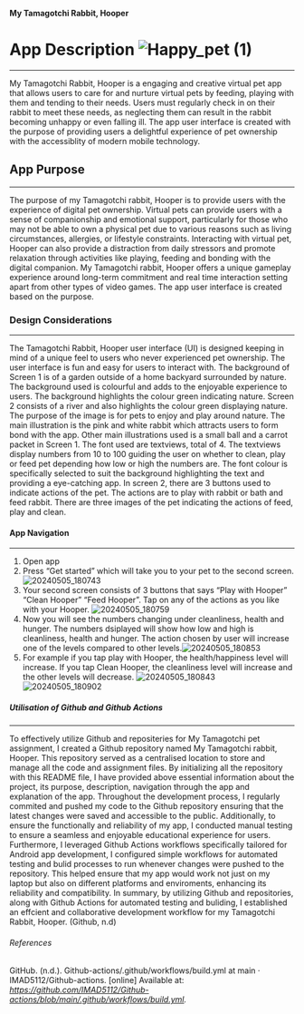 **My Tamagotchi Rabbit, Hooper**
# App Description ![Happy_pet (1)](https://github.com/Safiyyah123/PetApp/assets/163822823/7c5a24a9-4733-4f3e-9284-45fed18a801c)

--------------------
My Tamagotchi Rabbit, Hooper is a engaging and creative virtual pet app that allows users to care for and nurture virtual pets by feeding, playing with them and tending to their needs. 
Users must regularly check in on their rabbit to meet these needs, as neglecting them can result in the rabbit becoming unhappy or even falling ill.
The app user interface is created with the purpose of providing users a delightful experience of pet ownership with the accessiblity of modern mobile technology. 

## App Purpose
-------------------
The purpose of my Tamagotchi rabbit, Hooper is to provide users with the experience of digital pet ownership. 
Virtual pets can provide users with a sense of companionship and emotional support, particularly for those who may not be able to own a physical pet due to various reasons such as living circumstances, allergies, or lifestyle constraints.
Interacting with virtual pet, Hooper can also provide a distraction from daily stressors and promote relaxation through activities like playing, feeding and bonding with the digital companion. 
My Tamagotchi rabbit, Hooper offers a unique gameplay experience around long-term commitment and real time interaction setting apart from other types of video games.
The app user interface is created based on the purpose. 

### Design Considerations
---------------------------
The Tamagotchi Rabbit, Hooper user interface (UI) is designed keeping in mind of a unique feel to users who never experienced pet ownership. 
The user interface is fun and easy for users to interact with. The background of Screen 1 is of a garden outside of a home backyard surrounded by nature.
The background used is colourful and adds to the enjoyable experience to users. The background highlights the colour green indicating nature. Screen 2 consists of a river and also highlights the colour green displaying nature. 
The purpose of the image is for pets to enjoy and play around nature. The main illustration is the pink and white rabbit which attracts users to form bond with the app. Other main illustrations used is a small ball and a carrot packet in Screen 1. 
The font used are textviews, total of 4. The textviews display numbers from 10 to 100 guiding the user on whether to clean, play or feed pet depending how low or high the numbers are. 
The font colour is specifically selected to suit the background highlighting the text and providing a eye-catching app.
In screen 2, there are 3 buttons used to indicate actions of the pet. The actions are to play with rabbit or bath and feed rabbit.
There are three images of the pet indicating the actions of feed, play and clean. 

#### App Navigation
--------------------
1. Open app
2. Press “Get started” which will take you to your pet to the second screen.![20240505_180743](https://github.com/Safiyyah123/PetApp/assets/163822823/40478181-a1ac-4297-9fc0-5fc4702fcd14)
3. Your second screen consists of 3 buttons that says “Play with Hooper” “Clean Hooper” “Feed Hooper”. Tap on any of the actions as you like with your Hooper. ![20240505_180759](https://github.com/Safiyyah123/PetApp/assets/163822823/f5e39534-6335-4304-bb31-30a83f776be7)
4. Now you will see the numbers changing under cleanliness, health and hunger. The numbers dsiplayed will show how low and high is cleanliness, health and hunger. The action chosen by user will increase one of the levels compared to other levels.![20240505_180853](https://github.com/Safiyyah123/PetApp/assets/163822823/bc3ceac8-690f-4291-8206-92ee405e453a)
5. For example if you tap play with Hooper, the health/happiness level will increase. If you tap Clean Hooper, the cleanliness level will increase and the other levels will decrease. ![20240505_180843](https://github.com/Safiyyah123/PetApp/assets/163822823/e13e8526-a218-4eca-af7f-3b326b9745d8)
![20240505_180902](https://github.com/Safiyyah123/PetApp/assets/163822823/dbd6d15a-9aa7-4ab4-92da-c1e14d56bda5)

##### Utilisation of Github and Github Actions
-----------------------------------------------
To effectively utilize Github and repositeries for My Tamagotchi pet assignment, I created a Github repository named My Tamagotchi rabbit, Hooper. 
This repository served as a centralised location to store and manage all the code and assignment files.
By initializing all the repository with this README file, I have provided above essential information about the project, its purpose, description, navigation through the app and explanation of the app. 
Throughout the development process, I regularly commited and pushed my code to the Github repository ensuring that the latest changes were saved and accessible to the public. 
Additionally, to ensure the functionally and reliability of my app, I conducted manual testing to ensure a seamless and enjoyable educational experience for users.
Furthermore, I leveraged Github Actions workflows specifically tailored for Android app development, I configured simple workflows for automated testing and bulid processes to run whenever changes were pushed to the repository.
This helped ensure that my app would work not just on my laptop but also on different platforms and enviroments, enhancing its reliability and compatibility. 
In summary, by utilizing Github and repositories, along with Github Actions for automated testing and buliding, I established an effcient and collaborative development workflow for my Tamagotchi Rabbit, Hooper. (Github, n.d)

###### References
GitHub. (n.d.). Github-actions/.github/workflows/build.yml at main · IMAD5112/Github-actions. [online] Available at: *https://github.com/IMAD5112/Github-actions/blob/main/.github/workflows/build.yml.*


